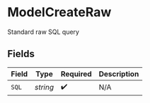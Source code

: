 # ModelCreateRaw

Standard raw SQL query


## Fields

| Field              | Type               | Required           | Description        |
| ------------------ | ------------------ | ------------------ | ------------------ |
| `SQL`              | *string*           | :heavy_check_mark: | N/A                |